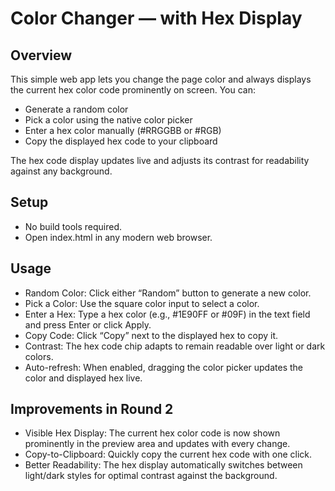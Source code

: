 # Color Changer — with Hex Display

## Overview
This simple web app lets you change the page color and always displays the current hex color code prominently on screen. You can:
- Generate a random color
- Pick a color using the native color picker
- Enter a hex color manually (#RRGGBB or #RGB)
- Copy the displayed hex code to your clipboard

The hex code display updates live and adjusts its contrast for readability against any background.

## Setup
- No build tools required.
- Open index.html in any modern web browser.

## Usage
- Random Color: Click either “Random” button to generate a new color.
- Pick a Color: Use the square color input to select a color.
- Enter a Hex: Type a hex color (e.g., #1E90FF or #09F) in the text field and press Enter or click Apply.
- Copy Code: Click “Copy” next to the displayed hex to copy it.
- Contrast: The hex code chip adapts to remain readable over light or dark colors.
- Auto-refresh: When enabled, dragging the color picker updates the color and displayed hex live.

## Improvements in Round 2
- Visible Hex Display: The current hex color code is now shown prominently in the preview area and updates with every change.
- Copy-to-Clipboard: Quickly copy the current hex code with one click.
- Better Readability: The hex display automatically switches between light/dark styles for optimal contrast against the background.